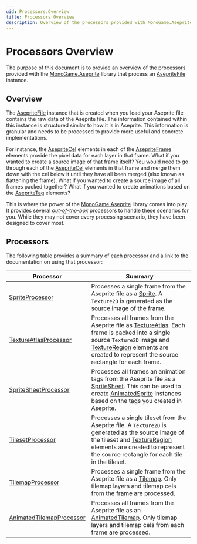 ```yaml
---
uid: Processors.Overview
title: Processors Overview
description: Overview of the processors provided with MonoGame.Aseprite.
---
```


# Processors Overview

The purpose of this document is to provide an overview of the processors provided with the [MonoGame.Aseprite](<xref:MonoGame.Aseprite>) library that process an [AsepriteFile](<xref:MonoGame.Aseprite.AsepriteFile>) instance.

## Overview

The [AsepriteFile](<xref:MonoGame.Aseprite.AsepriteFile>) instance that is created when you load your Aseprite file contains the raw data of the Aseprite file. The information contained within this instance is structured similar to how it is in Aseprite. This information is granular and needs to be processed to provide more useful and concrete implementations.

For instance, the [AsepriteCel](<xref:MonoGame.Aseprite.AsepriteTypes.AsepriteCel>) elements in each of the [AsepriteFrame](<xref:MonoGame.Aseprite.AsepriteTypes.AsepriteFrame>) elements provide the pixel data for each layer in that frame. What if you wanted to create a source image of that frame itself? You would need to go through each of the [AsepriteCel](<xref:MonoGame.Aseprite.AsepriteTypes.AsepriteCel>) elements in that frame and merge them down with the cel below it until they have all been merged (also known as flattening the frame). What if you wanted to create a source image of all frames packed together? What if you wanted to create animations based on the [AsepriteTag](<xref:MonoGame.Aseprite.AsepriteTypes.AsepriteTag>) elements?

This is where the power of the [MonoGame.Aseprite](<xref:MonoGame.Aseprite>) library comes into play. It provides several [_out-of-the-box_](<https://en.wikipedia.org/wiki/Out_of_the_box_(feature)>) processors to handle these scenarios for you. While they may not cover every processing scenario, they have been designed to cover most.

## Processors
The following table provides a summary of each processor and a link to the documentation on using that processor:

| Processor                                                              | Summary                                                                                                                                                                                                                                                                                                      |
| ---------------------------------------------------------------------- | ------------------------------------------------------------------------------------------------------------------------------------------------------------------------------------------------------------------------------------------------------------------------------------------------------------ |
| [SpriteProcessor](<xref:Processors.SpriteProcessor>)                   | Processes a single frame from the Aseprite file as a [Sprite](<xref:MonoGame.Aseprite.Sprites.Sprite>). A `Texture2D` is generated as the source image of the frame.                                                                                                                                         |
| [TextureAtlasProcessor](<xref:Processors.TextureAtlasProcessor>)       | Processes all frames from the Aseprite file as [TextureAtlas](<xref:MonoGame.Aseprite.Sprites.TextureAtlas>). Each frame is packed into a single source `Texture2D` image and [TextureRegion](<xref:MonoGame.Aseprite.TextureRegion>) elements are created to represent the source rectangle for each frame. |
| [SpriteSheetProcessor](<xref:Processors.SpriteSheetProcessor>)         | Processes all frames an animation tags from the Aseprite file as a [SpriteSheet](<xref:MonoGame.Aseprite.Sprites.SpriteSheet>). This can be used to create [AnimatedSprite](<xref:MonoGame.Aseprite.Sprites.AnimatedSprite>) instances based on the tags you created in Aseprite.                            |
| [TilesetProcessor](<xref:Processors.TilesetProcessor>)                 | Processes a single tileset from the Aseprite file. A `Texture2D` is generated as the source image of the tileset and [TextureRegion](<xref:MonoGame.Aseprite.TextureRegion>) elements are created to represent the source rectangle for each tile in the tileset.                                            |
| [TilemapProcessor](<xref:Processors.TilemapProcessor>)                 | Processes a single frame from the Aseprite file as a [Tilemap](<xref:MonoGame.Aseprite.Tilemaps.Tilemap>). Only tilemap layers and tilemap cels from the frame are processed.                                                                                                                                |
| [AnimatedTilemapProcessor](<xref:Processors.AnimatedTilemapProcessor>) | Processes all frames from the Aseprite file as an [AnimatedTilemap](<xref:MonoGame.Aseprite.Tilemaps.AnimatedTilemap>). Only tilemap layers and tilemap cels from each frame are processed.                                                                                                                  |
